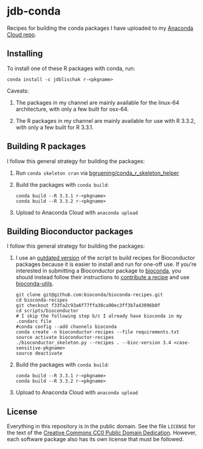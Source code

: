 # jdb-conda

Recipes for building the conda packages I have uploaded to my
[Anaconda Cloud repo][repo].

## Installing

To install one of these R packages with conda, run:

```
conda install -c jdblischak r-<pkgname>
```

Caveats:

1. The packages in my channel are mainly available for the linux-64
architecture, with only a few built for osx-64.

1. The R packages in my channel are mainly available for use with R
3.3.2, with only a few built for R 3.3.1.

## Building R packages

I follow this general strategy for building the packages:

1. Run `conda skeleton cran` via
[bgruening/conda_r_skeleton_helper][helper]

1. Build the packages with `conda build`:

    ```
    conda build --R 3.3.1 r-<pkgname>
    conda build --R 3.3.2 r-<pkgname>
    ```

1. Upload to Anaconda Cloud with `anaconda upload`

## Building Bioconductor packages

I follow this general strategy for building the packages:

1. I use an [outdated version][bioconda-recipes-outdated] of the
script to build recipes for Bioconductor packages because it is easier
to install and run for one-off use. If you're interested in submitting
a Bioconductor package to [bioconda][], you should instead follow
their instructions to [contribute a recipe][bioconda-contribute] and
use [bioconda-utils][].

    ```
    git clone git@github.com:bioconda/bioconda-recipes.git
    cd bioconda-recipes
    git checkout f33fa2c93a6f77ffa30ca90ec3ff3b7a43096b0f
    cd scripts/bioconductor
    # I skip the following step b/c I already have bioconda in my .condarc file
    #conda config --add channels bioconda
    conda create -n bioconductor-recipes --file requirements.txt
    source activate bioconductor-recipes
    ./bioconductor_skeleton.py --recipes . --bioc-version 3.4 <case-sensitive-pkgname>
    source deactivate
    ```

1. Build the packages with `conda build`:

    ```
    conda build --R 3.3.1 r-<pkgname>
    conda build --R 3.3.2 r-<pkgname>
    ```

1. Upload to Anaconda Cloud with `anaconda upload`

## License

Everything in this repository is in the public domain. See the file
`LICENSE` for the text of the [Creative Commons CC0 Public Domain
Dedication][cc0]. However, each software package also has its own
license that must be followed.

[bioconda]: https://bioconda.github.io/
[bioconda-contribute]: https://bioconda.github.io/contribute-a-recipe.html
[bioconda-recipes-outdated]: https://github.com/bioconda/bioconda-recipes/blob/f33fa2c93a6f77ffa30ca90ec3ff3b7a43096b0f/scripts/bioconductor/README.md
[bioconda-utils]: https://github.com/bioconda/bioconda-utils
[cc0]: https://creativecommons.org/publicdomain/zero/1.0/
[helper]: https://github.com/bgruening/conda_r_skeleton_helper
[repo]: https://anaconda.org/jdblischak/repo
